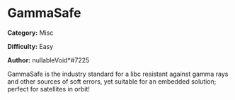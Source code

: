 # GammaSafe

**Category:** Misc

**Difficulty:** Easy

**Author:** nullableVoid\*#7225

GammaSafe is the industry standard for a libc resistant against gamma rays and other sources of soft errors, yet suitable for an embedded solution; perfect for satellites in orbit!
